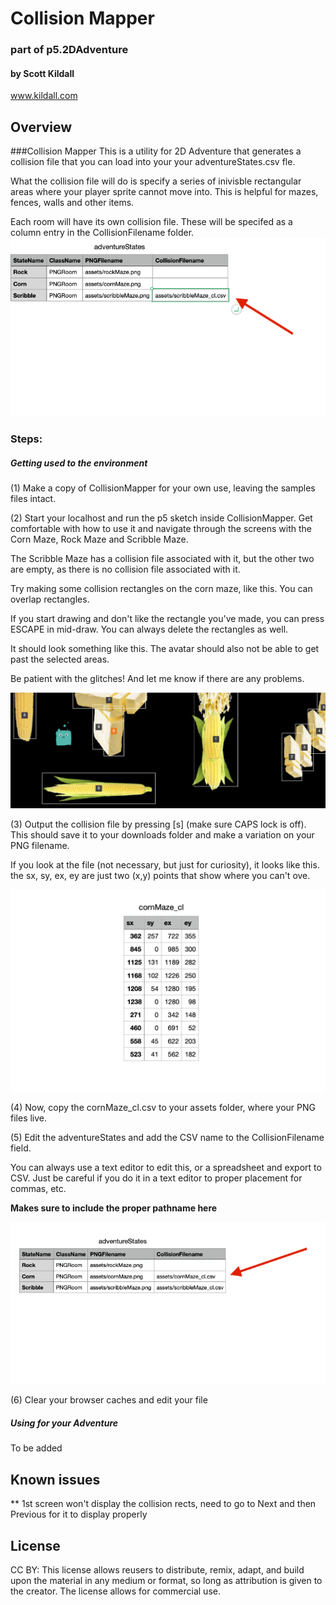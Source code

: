 # Collision Mapper
### part of p5.2DAdventure
#### by Scott Kildall
www.kildall.com


## Overview
###Collision Mapper
This is a utility for 2D  Adventure that generates a collision file that you can load into your your adventureStates.csv fle.

What the collision file will do is specify a series of inivisble rectangular areas where your player sprite cannot move into. This is helpful for mazes, fences, walls and other items.


Each room will have its own collision file. These will be specifed as a column entry in the CollisionFilename folder.
![](ReadMeImages/adventureStates.png) 

### Steps:

##### Getting used to the environment
(1) Make a copy of CollisionMapper for your own use, leaving the samples files intact.

(2) Start your localhost and run the p5 sketch inside CollisionMapper. Get comfortable with how to use it and navigate through the screens with the Corn Maze, Rock Maze and Scribble Maze. 

The Scribble Maze has a collision file associated with it, but the other two are empty, as there is no collision file associated with it.

Try making some collision rectangles on the corn maze, like this. You can overlap rectangles.

If you start drawing and don't like the rectangle you've made, you can press ESCAPE in mid-draw. You can always delete the rectangles as well.

It should look something like this. The avatar should also not be able to get past the selected areas.

Be patient with the glitches! And let me know if there are any problems.

![](ReadMeImages/cornMaze.png) 

(3) Output the collision file by pressing [s] (make sure CAPS lock is off). This should save it to your downloads folder and make a variation on your PNG filename.

If you look at the file (not necessary, but just for curiosity), it looks like this. the sx, sy, ex, ey are just two (x,y) points that show where you can't ove.

![](ReadMeImages/cornMazeCSV.png) 

(4) Now, copy the cornMaze_cl.csv to your assets folder, where your PNG files live.

(5) Edit the adventureStates and add the CSV name to  the CollisionFilename field.

You can always use a text editor to edit this, or a spreadsheet and export to CSV. Just be careful if you do it in a text editor to proper placement for commas, etc.

**Makes sure to include the proper pathname here**

![](ReadMeImages/addCornMaze.png) 

(6) Clear your browser caches and edit your file

##### Using for your Adventure
To be added

## Known issues
** 1st screen won't display the collision rects, need to go to Next and then Previous for it to display properly


## License
CC BY: This license allows reusers to distribute, remix, adapt, and build upon the material in any medium or format, so long as attribution is given to the creator. The license allows for commercial use.
